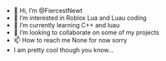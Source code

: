 - 👋 Hi, I’m @FiercestNewt
- 👀 I’m interested in Roblox Lua and Luau coding
- 🌱 I’m currently learning C++ and luau
- 💞️ I’m looking to collaborate on some of my projects
- 📫 How to reach me None for now sorry
- I am pretty cool though you know...

<!---
FiercestNewt/FiercestNewt is a ✨ special ✨ repository because its `README.md` (this file) appears on your GitHub profile.
You can click the Preview link to take a look at your changes.
--->
